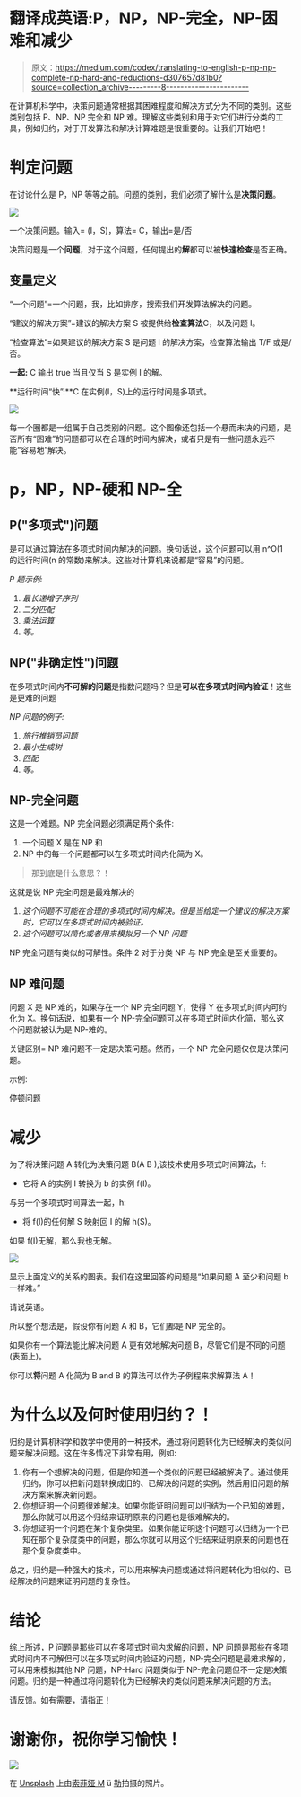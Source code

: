 # 翻译成英语:P，NP，NP-完全，NP-困难和减少

> 原文：<https://medium.com/codex/translating-to-english-p-np-np-complete-np-hard-and-reductions-d307657d81b0?source=collection_archive---------8----------------------->

在计算机科学中，决策问题通常根据其困难程度和解决方式分为不同的类别。这些类别包括 P、NP、NP 完全和 NP 难。理解这些类别和用于对它们进行分类的工具，例如归约，对于开发算法和解决计算难题是很重要的。让我们开始吧！

# 判定问题

在讨论什么是 P，NP 等等之前。问题的类别，我们必须了解什么是**决策问题**。

![](img/7fb91898c5652c6033c714fcf50c26b1.png)

一个决策问题。输入= (I，S)，算法= C，输出=是/否

决策问题是一个**问题**，对于这个问题，任何提出的**解**都可以被**快速检查**是否正确。

## 变量定义

“一个问题”=一个问题，我，比如排序，搜索我们开发算法解决的问题。

“建议的解决方案”=建议的解决方案 S 被提供给**检查算法**C，以及问题 I。

“检查算法”=如果建议的解决方案 S 是问题 I 的解决方案，检查算法输出 T/F 或是/否。

**一起:** C 输出 true 当且仅当 S 是实例 I 的解。

**运行时间“快”:**C 在实例(I，S)上的运行时间是多项式。

![](img/473fead6816a64f8d80a38e0f6e25d10.png)

每一个圈都是一组属于自己类别的问题。这个图像还包括一个悬而未决的问题，是否所有“困难”的问题都可以在合理的时间内解决，或者只是有一些问题永远不能“容易地”解决。

# p，NP，NP-硬和 NP-全

## **P("多项式")问题**

是可以通过算法在多项式时间内解决的问题。换句话说，这个问题可以用 n^O(1 的运行时间(n 的常数)来解决。这些对计算机来说都是“容易”的问题。

*P 题示例:*

1.  *最长递增子序列*
2.  *二分匹配*
3.  *乘法运算*
4.  *等。*

## **NP("非确定性")问题**

在多项式时间内**不可解的问题**是指数问题吗？但是**可以在多项式时间内验证**！这些是更难的问题

*NP 问题的例子:*

1.  *旅行推销员问题*
2.  *最小生成树*
3.  *匹配*
4.  *等。*

## **NP-完全问题**

这是一个难题。NP 完全问题必须满足两个条件:

1.  一个问题 X 是在 NP 和
2.  NP 中的每一个问题都可以在多项式时间内化简为 X。

> 那到底是什么意思？！

这就是说 NP 完全问题是最难解决的

1.  *这个问题不可能在合理的多项式时间内解决。但是当给定一个建议的解决方案时，它可以在多项式时间内被验证。*
2.  *这个问题可以简化或者用来模拟另一个 NP 问题*

NP 完全问题有类似的可解性。条件 2 对于分类 NP 与 NP 完全是至关重要的。

## NP 难问题

问题 X 是 NP 难的，如果存在一个 NP 完全问题 Y，使得 Y 在多项式时间内可约化为 X。换句话说，如果有一个 NP-完全问题可以在多项式时间内化简，那么这个问题就被认为是 NP-难的。

关键区别= NP 难问题不一定是决策问题。然而，一个 NP 完全问题仅仅是决策问题。

示例:

停顿问题

# 减少

为了将决策问题 A 转化为决策问题 B(A B ),该技术使用多项式时间算法，f:

*   它将 A 的实例 I 转换为 b 的实例 f(I)。

与另一个多项式时间算法一起，h:

*   将 f(I)的任何解 S 映射回 I 的解 h(S)。

如果 f(I)无解，那么我也无解。

![](img/12772c6cf22c8f2168b2647863d65ee3.png)

显示上面定义的关系的图表。我们在这里回答的问题是“如果问题 A 至少和问题 b 一样难。”

请说英语。

所以整个想法是，假设你有问题 A 和 B，它们都是 NP 完全的。

如果你有一个算法能比解决问题 A 更有效地解决问题 B，尽管它们是不同的问题(表面上)。

你可以**将**问题 A 化简为 B and B 的算法可以作为子例程来求解算法 A！

# 为什么以及何时使用归约？！

归约是计算机科学和数学中使用的一种技术，通过将问题转化为已经解决的类似问题来解决问题。这在许多情况下非常有用，例如:

1.  你有一个想解决的问题，但是你知道一个类似的问题已经被解决了。通过使用归约，你可以把新问题转换成旧的、已解决的问题的实例，然后用旧问题的解决方案来解决新问题。
2.  你想证明一个问题很难解决。如果你能证明问题可以归结为一个已知的难题，那么你就可以用这个归结来证明原来的问题也是很难解决的。
3.  你想证明一个问题在某个复杂类里。如果你能证明这个问题可以归结为一个已知在那个复杂度类中的问题，那么你就可以用这个归结来证明原来的问题也在那个复杂度类中。

总之，归约是一种强大的技术，可以用来解决问题或通过将问题转化为相似的、已经解决的问题来证明问题的复杂性。

# 结论

综上所述，P 问题是那些可以在多项式时间内求解的问题，NP 问题是那些在多项式时间内不可解但可以在多项式时间内验证的问题，NP-完全问题是最难求解的，可以用来模拟其他 NP 问题，NP-Hard 问题类似于 NP-完全问题但不一定是决策问题。归约是一种通过将问题转化为已经解决的类似问题来解决问题的方法。

请反馈。如有需要，请指正！

# 谢谢你，祝你学习愉快！

![](img/c0c0c21266add2d4b20000e4d8146102.png)

在 [Unsplash](https://unsplash.com/photos/5t9T6hQ2Cn0) 上由[索菲娅 M](https://unsplash.com/@sevethavi) ü [勒](https://unsplash.com/@sevethavi)拍摄的照片。